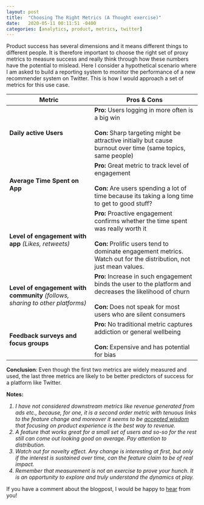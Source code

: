 ```yaml
---
layout: post
title:  "Choosing The Right Metrics (A Thought exercise)"
date:   2020-05-11 00:11:51 -0400
categories: [analytics, product, metrics, twitter]
---
```


Product success has several dimensions and it means different things to different people. It is therefore important to choose the right set of proxy metrics to measure success and really think through how these numbers have the potential to mislead. Here I consider a hypothetical scenario where I am asked to build a reporting system to monitor the performance of a new recommender system on Twitter. This is how I would approach a set of metrics for this use case.
<!--more-->

|**Metric**|**Pros & Cons**|
|----------|----------------|
| <b>Daily active Users</b> | **Pro:** Users logging in more often is a big win <br><br> **Con:** Sharp targeting might be attractive initially  but cause burnout over time (same topics, same people)|
|**Average Time Spent on App**| **Pro:** Great metric to track level of engagement <br><br> **Con:** Are users spending a lot of time because its taking  a long  time to get to good stuff? |
| **Level of engagement with app**  _(Likes, retweets)_  | **Pro:** Proactive engagement confirms whether the time spent was really worth it  <br><br> **Con:** Prolific users tend to dominate engagement metrics. Watch out for the distribution, not just mean values. |
| **Level of engagement with community**  _(follows, sharing to other platforms)_ | **Pro:** Increase in such engagement binds the user to the platform and decreases the likelihood of churn <br><br> **Con:**  Does not speak for most users who are silent consumers |
| **Feedback surveys and focus groups** | **Pro:** No traditional metric captures addiction or general wellbeing <br><br>  **Con:** Expensive and has potential for bias|

**Conclusion**: Even though the first two metrics are widely measured and used, the last three metrics are likely to be better predictors of success for a platform like Twitter.

**Notes:**
<i>
1. I have not considered downstream metrics like revenue generated from ads etc., because, for one, it is a second order metric with tenuous links to the feature change and moreover it seems to be [accepted wisdom](https://youtu.be/raIUQP71SBU?t=586) that focusing on product experience is the best way to revenue.
2. A feature that works great for a small set of users and so-so for the rest still can come out looking good on average. Pay attention to distribution.
3. Watch out for novelty effect. Any change is interesting at first, but only if the interest is sustained over time, can the feature claim to be of real impact.
4. Remember that measurement is not an exercise to prove your hunch. It is an opportunity to explore and truly understand the dynamics at play.
</i>

If you have a comment about the blogpost, I would be happy to [hear](mailto:gmail.com) from you!
